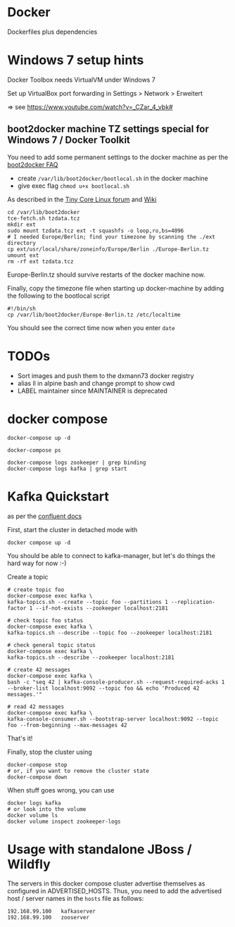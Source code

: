 # Docker
Dockerfiles plus dependencies

# Windows 7 setup hints
Docker Toolbox needs VirtualVM under Windows 7

Set up VirtualBox port forwarding in Settings > Network > Erweitert 

  => see https://www.youtube.com/watch?v=_CZar_4_vbk#

## boot2docker machine TZ settings special for Windows 7 / Docker Toolkit
You need to add some permanent settings to the docker machine
as  per the [boot2docker FAQ](https://github.com/boot2docker/boot2docker/blob/17.03.x/doc/FAQ.md#local-customisation-with-persistent-partition)
- create ```/var/lib/boot2docker/bootlocal.sh``` in the docker machine
- give exec flag ```chmod u+x bootlocal.sh```

As described in the [Tiny Core Linux forum](http://forum.tinycorelinux.net/index.php?topic=5017.msg27012#msg27012) and [Wiki](http://wiki.tinycorelinux.net/wiki:time_zone)
```
cd /var/lib/boot2docker
tce-fetch.sh tzdata.tcz
mkdir ext
sudo mount tzdata.tcz ext -t squashfs -o loop,ro,bs=4096
# I needed Europe/Berlin; find your timezone by scanning the ./ext directory
cp ext/usr/local/share/zoneinfo/Europe/Berlin ./Europe-Berlin.tz
umount ext
rm -rf ext tzdata.tcz
```
Europe-Berlin.tz should survive restarts of the docker machine now.

Finally, copy the timezone file when starting up docker-machine by adding the following to the bootlocal script
```
#!/bin/sh
cp /var/lib/boot2docker/Europe-Berlin.tz /etc/localtime
```

You should see the correct time now when you enter ```date```

 
# TODOs
- Sort images and push them to the dxmann73 docker registry
- alias ll in alpine bash and change prompt to show cwd
- LABEL maintainer since MAINTAINER is deprecated


# docker compose

```
docker-compose up -d

docker-compose ps

docker-compose logs zookeeper | grep binding
docker-compose logs kafka | grep start
```

# Kafka Quickstart 

as per the [confluent docs](https://docs.confluent.io/current/installation/docker/docs/quickstart.html)

First, start the cluster in detached mode with 
```
docker compose up -d
```
You should be able to connect to kafka-manager, but let's do things the hard way for now :-)

Create a topic

```
# create topic foo
docker-compose exec kafka \
kafka-topics.sh --create --topic foo --partitions 1 --replication-factor 1 --if-not-exists --zookeeper localhost:2181

# check topic foo status
docker-compose exec kafka \
kafka-topics.sh --describe --topic foo --zookeeper localhost:2181

# check general topic status
docker-compose exec kafka \
kafka-topics.sh --describe --zookeeper localhost:2181

# create 42 messages
docker-compose exec kafka \
bash -c "seq 42 | kafka-console-producer.sh --request-required-acks 1 --broker-list localhost:9092 --topic foo && echo 'Produced 42 messages.'"

# read 42 messages
docker-compose exec kafka \
kafka-console-consumer.sh --bootstrap-server localhost:9092 --topic foo --from-beginning --max-messages 42
```
That's it! 

Finally, stop the cluster using 
```
docker-compose stop
# or, if you want to remove the cluster state
docker-compose down
```

When stuff goes wrong, you can use
```
docker logs kafka
# or look into the volume
docker volume ls
docker volume inspect zookeeper-logs
```

# Usage with standalone JBoss / Wildfly
The servers in this docker compose cluster advertise themselves as configured in ADVERTISED_HOSTS.
Thus, you need to add the advertised host / server names in the ```hosts``` file as follows:
```
192.168.99.100   kafkaserver
192.168.99.100   zooserver
```

